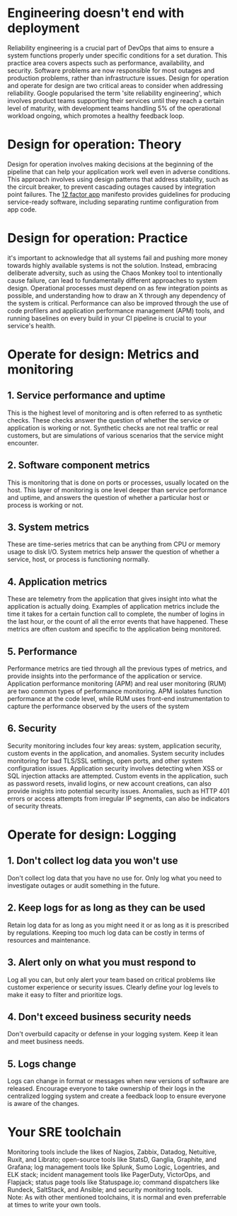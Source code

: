 # Engineering doesn't end with deployment
Reliability engineering is a crucial part of DevOps that aims to ensure a system functions properly under specific conditions for a set duration. This practice area covers aspects such as performance, availability, and security. Software problems are now responsible for most outages and production problems, rather than infrastructure issues. Design for operation and operate for design are two critical areas to consider when addressing reliability. Google popularised the term 'site reliability engineering', which involves product teams supporting their services until they reach a certain level of maturity, with development teams handling 5% of the operational workload ongoing, which promotes a healthy feedback loop.

# Design for operation: Theory
Design for operation involves making decisions at the beginning of the pipeline that can help your application work well even in adverse conditions. This approach involves using design patterns that address stability, such as the circuit breaker, to prevent cascading outages caused by integration point failures. The [12 factor app](https://12factor.net/) manifesto provides guidelines for producing service-ready software, including separating runtime configuration from app code.

# Design for operation: Practice
it's important to acknowledge that all systems fail and pushing more money towards highly available systems is not the solution. Instead, embracing deliberate adversity, such as using the Chaos Monkey tool to intentionally cause failure, can lead to fundamentally different approaches to system design. Operational processes must depend on as few integration points as possible, and understanding how to draw an X through any dependency of the system is critical. Performance can also be improved through the use of code profilers and application performance management (APM) tools, and running baselines on every build in your CI pipeline is crucial to your service's health.

# Operate for design: Metrics and monitoring
## 1. Service performance and uptime
This is the highest level of monitoring and is often referred to as synthetic checks. These checks answer the question of whether the service or application is working or not. Synthetic checks are not real traffic or real customers, but are simulations of various scenarios that the service might encounter.
## 2. Software component metrics
This is monitoring that is done on ports or processes, usually located on the host. This layer of monitoring is one level deeper than service performance and uptime, and answers the question of whether a particular host or process is working or not.
## 3. System metrics
These are time-series metrics that can be anything from CPU or memory usage to disk I/O. System metrics help answer the question of whether a service, host, or process is functioning normally.
## 4. Application metrics
These are telemetry from the application that gives insight into what the application is actually doing. Examples of application metrics include the time it takes for a certain function call to complete, the number of logins in the last hour, or the count of all the error events that have happened. These metrics are often custom and specific to the application being monitored.
## 5. Performance 
Performance metrics are tied through all the previous types of metrics, and provide insights into the performance of the application or service. Application performance monitoring (APM) and real user monitoring (RUM) are two common types of performance monitoring. APM isolates function performance at the code level, while RUM uses front-end instrumentation to capture the performance observed by the users of the system
## 6. Security
Security monitoring includes four key areas: system, application security, custom events in the application, and anomalies. System security includes monitoring for bad TLS/SSL settings, open ports, and other system configuration issues. Application security involves detecting when XSS or SQL injection attacks are attempted. Custom events in the application, such as password resets, invalid logins, or new account creations, can also provide insights into potential security issues. Anomalies, such as HTTP 401 errors or access attempts from irregular IP segments, can also be indicators of security threats.

# Operate for design: Logging
## 1. Don't collect log data you won't use
Don't collect log data that you have no use for. Only log what you need to investigate outages or audit something in the future.
## 2. Keep logs for as long as they can be used
Retain log data for as long as you might need it or as long as it is prescribed by regulations. Keeping too much log data can be costly in terms of resources and maintenance.
## 3. Alert only on what you must respond to
Log all you can, but only alert your team based on critical problems like customer experience or security issues. Clearly define your log levels to make it easy to filter and prioritize logs.
## 4. Don't exceed business security needs
Don't overbuild capacity or defense in your logging system. Keep it lean and meet business needs.
## 5. Logs change
Logs can change in format or messages when new versions of software are released. Encourage everyone to take ownership of their logs in the centralized logging system and create a feedback loop to ensure everyone is aware of the changes.

# Your SRE toolchain
Monitoring tools include the likes of Nagios, Zabbix, Datadog, Netuitive, Ruxit, and Librato; open-source tools like StatsD, Ganglia, Graphite, and Grafana; log management tools like Splunk, Sumo Logic, Logentries, and ELK stack; incident management tools like PagerDuty, VictorOps, and Flapjack; status page tools like Statuspage.io; command dispatchers like Rundeck, SaltStack, and Ansible; and security monitoring tools. <br/>
Note: As with other mentioned toolchains, it is normal and even preferrable at times to write your own tools.